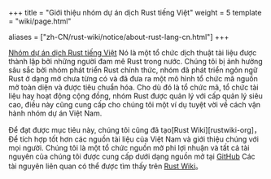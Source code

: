 +++
title = "Giới thiệu nhóm dự án dịch Rust tiếng Việt"
weight = 5
template = "wiki/page.html"

aliases = ["zh-CN/rust-wiki/notice/about-rust-lang-cn.html"]
+++

[Nhóm dự án dịch Rust tiếng Việt][rust-lang-cn] Nó là một tổ chức dịch thuật tài liệu được thành lập bởi những người đam mê Rust trong nước. Chúng tôi bị ảnh hưởng sâu sắc bởi nhóm phát triển Rust chính thức, nhóm đã phát triển ngôn ngữ Rust ở dạng mở chưa từng có và đã đưa ra một mô hình tổ chức mã nguồn mở toàn diện và được tiêu chuẩn hóa. Cho dù đó là tổ chức mã, tổ chức tài liệu hay hoạt động cộng đồng, nhóm Rust được quản lý với cấp quản lý siêu cao, điều này cũng cung cấp cho chúng tôi một ví dụ tuyệt vời về cách vận hành nhóm dự án Việt Nam.

Để đạt được mục tiêu này, chúng tôi cũng đã tạo[Rust Wiki][rustwiki-org]，Để tích hợp tốt hơn các nguồn tài liệu của Việt Nam và giới thiệu chúng với mọi người. Chúng tôi là một tổ chức nguồn mở phi lợi nhuận và tất cả tài nguyên của chúng tôi được cung cấp dưới dạng nguồn mở tại [GitHub][rust-lang-cn] Các tài nguyên liên quan có thể được tìm thấy trên [Rust Wiki][rustwiki]。

[rust-lang-cn]: https://github.com/ByteBuffer2022
[rustwiki]: https://github.com/ByteBuffer2022
[rustvn-com]: https://rustvn.com
